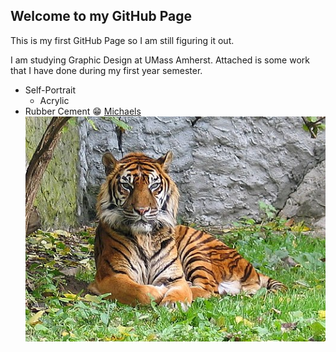 ## Welcome to my GitHub Page

This is my first GitHub Page so I am still figuring it out.

I am studying Graphic Design at UMass Amherst. Attached is some work that I have done during my first year semester.
* Self-Portrait
  * Acrylic
* Rubber Cement :grin:
[Michaels](https://www.michaels.com)
![Michaels Image](/tiger%20.jpg)

